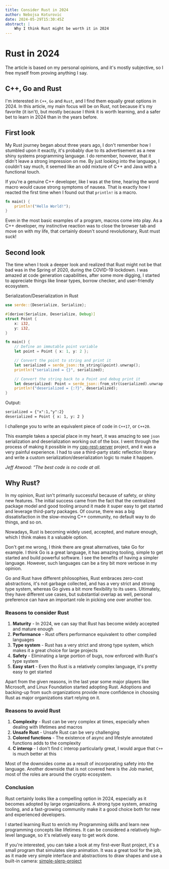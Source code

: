 ```yaml
---
title: Consider Rust in 2024
author: Nebojsa Koturovic
date: 2024-05-29T15:30:45Z
abstract: |
    Why I think Rust might be worth it in 2024
---
```

# Rust in 2024

The article is based on my personal opinions, and it's mostly subjective, so I free myself from proving anything I say.

## C++, Go and Rust

I'm interested in `C++`, `Go` and `Rust`, and I find them equally great options in 2024.
In this article, my main focus will be on Rust, not because it's my favorite (it isn't), but mostly 
because I think it is worth learning, and a safer bet to learn in 2024 than in the years before.

## First look

My Rust journey began about three years ago, I don't remember how I stumbled upon it exactly, it's probably due to its
advertisement as a new shiny systems programming language. I do remember, however, that it didn't leave a strong impression on me.
By just looking into the language, I couldn't say much, it seemed like an odd mixture of C++ and Java with a functional touch.

If you're a genuine C++ developer, like I was at the time, hearing the word macro would cause strong symptoms of nausea.
That is exactly how I reacted the first time when I found out that `println!` is a macro.

```rust
fn main() {
    println!("Hello World!");
}
```

Even in the most basic examples of a program, macros come into play. As a C++ developer, 
my instinctive reaction was to close the browser tab and move on with my life, that 
certainly doesn't sound revolutionary, Rust must suck!

## Second look

The time when I took a deeper look and realized that Rust might not be that bad was
in the Spring of 2020, during the COVID-19 lockdown. I was amazed at code generation capabilities, after some 
more digging, I started to appreciate things like linear types, borrow checker, and user-friendly ecosystem.

Serialization/Deserialization in Rust

```rust
use serde::{Deserialize, Serialize};

#[derive(Serialize, Deserialize, Debug)]
struct Point {
    x: i32,
    y: i32,
}

fn main() {
    // Define an immutable point variable
    let point = Point { x: 1, y: 2 };

    // Convert the point to string and print it
    let serialized = serde_json::to_string(&point).unwrap();
    println!("serialized = {}", serialized);

    // Convert the string back to a Point and debug print it
    let deserialized: Point = serde_json::from_str(&serialized).unwrap();
    println!("deserialized = {:?}", deserialized);
}
```

Output:

```txt
serialized = {"x":1,"y":2}
deserialized = Point { x: 1, y: 2 }
```

I challenge you to write an equivalent piece of code in `C++17`, or `C++20`.

This example takes a special place in my heart, it was amazing to see `json` serialization and deserialization working out of the box.
I went through the process of making it possible in my [cpp-rest-server](https://github.com/nkoturovic/cpp-rest-server) project,
and it was a very painful experience. I had to use a third-party static reflection library and write a custom serialization/deserialization 
logic to make it happen.

*Jeff Atwood: “The best code is no code at all.*

## Why Rust?

In my opinion, Rust isn't primarily successful because of safety, or shiny new features. The initial success came from the fact
that the centralized package model and good tooling around it made it super easy to get started and leverage third-party packages.
Of course, there was a big dissatisfaction in the slow-moving C++ community, no default way to do things, and so on.

Nowadays, Rust is becoming widely used, accepted, and mature enough, which I think makes it a valuable option.

Don't get me wrong, I think there are great alternatives, take Go for example.
I think Go is a great language, it has amazing tooling, simple to get started and build powerful software.
I see the benefits of having a simpler language. However, such languages can be a tiny bit more verbose in my opinion.

Go and Rust have different philosophies, Rust embraces zero-cost abstractions, it's not garbage collected, and
has a very strict and strong type system, whereas Go gives a bit more flexibility to its users. Ultimately, they have different
use cases, but substantial overlap as well, personal preference can have an important role in picking one over another too.

### Reasons to consider Rust

1. **Maturity** - In 2024, we can say that Rust has become widely accepted and mature enough
2. **Performance** - Rust offers performance equivalent to other compiled languages
2. **Type system** - Rust has a very strict and strong type system, which makes it a great choice for large projects
4. **Safety** - Eliminating a large portion of bugs, now enforced with Rust's type system
5. **Easy start** - Even tho Rust is a relatively complex language, it's pretty easy to get started

Apart from the given reasons, in the last year some major players like Microsoft, and Linux Foundation started adopting Rust.
Adoptions and backing-up from such organizations provide more confidence in choosing Rust as major organizations start relying on it.

### Reasons to avoid Rust

1. **Complexity** - Rust can be very complex at times, especially when dealing with lifetimes and macros
2. **Unsafe Rust** - Unsafe Rust can be very challenging
3. **Colored functions** - The existence of async and lifestyle annotated functions adds to the complexity
4. **C interop** - I don't find `C` interop particularly great, I would argue that `C++` is much better at this

Most of the downsides come as a result of incorporating safety into the language.
Another downside that is not covered here is the Job market, most of the roles are around the crypto ecosystem.

### Conclusion

Rust certainly looks like a compelling option in 2024, especially as it becomes adopted by large organizations.
A strong type system, amazing tooling, and a fast-growing community make it a good choice both for new and experienced developers.

I started learning Rust to enrich my Programming skills and learn new programming concepts like lifetimes.
It can be considered a relatively high-level language, so it's relatively easy to get work done.

If you're interested, you can take a look at my first-ever Rust project, it's a small program that simulates 
slerp animation. It was a great tool for the job, as it made very simple interface and abstractions to draw 
shapes and use a built-in camera: [simple-slerp-project](https://github.com/nkoturovic/Programming/tree/master/rust/slerp)
